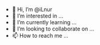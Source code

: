 - 👋 Hi, I’m @iLnur
- 👀 I’m interested in ...
- 🌱 I’m currently learning ...
- 💞️ I’m looking to collaborate on ...
- 📫 How to reach me ...

<!---
iLnurZ/iLnurZ is a ✨ special ✨ repository because its `README.md` (this file) appears on your GitHub profile.
You can click the Preview link to take a look at your changes.
--->
